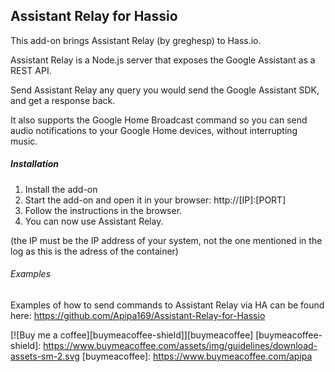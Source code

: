 ## Assistant Relay for Hassio
This add-on brings Assistant Relay (by greghesp) to Hass.io.

Assistant Relay is a Node.js server that exposes the Google Assistant as a REST API.

Send Assistant Relay any query you would send the Google Assistant SDK, and get a response back.

It also supports the Google Home Broadcast command so you can send audio notifications to your Google Home devices, without interrupting music.


##### Installation

1. Install the add-on
2. Start the add-on and open it in your browser: http://[IP]:[PORT]
3. Follow the instructions in the browser.
4. You can now use Assistant Relay.

(the IP must be the IP address of your system, not the one mentioned in the log as this is the adress of the container)

###### Examples
Examples of how to send commands to Assistant Relay via HA can be found here: https://github.com/Apipa169/Assistant-Relay-for-Hassio

[![Buy me a coffee][buymeacoffee-shield]][buymeacoffee]
[buymeacoffee-shield]: https://www.buymeacoffee.com/assets/img/guidelines/download-assets-sm-2.svg
[buymeacoffee]: https://www.buymeacoffee.com/apipa
